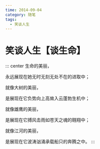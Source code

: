 ```yaml
---
time: 2014-09-04
category: 随笔
tags:
  - 笑谈人生
---
```


# 笑谈人生【谈生命】

::: center
生命的美丽，

永远展现在她无时无刻无处不在的进取中；

就像大树的美丽，

是展现在它负势向上高耸入云蓬勃生机中；

就像雄鹰的美丽，

是展现在它搏风击雨如苍天之魂的翱翔中；

就像江河的美丽，

是展现在它波涛汹涌承载船只的奔腾之中。
:::
